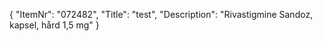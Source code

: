 {
  "ItemNr": "072482",
  "Title": "test",
  "Description": "Rivastigmine Sandoz, kapsel, hård 1,5 mg"
}